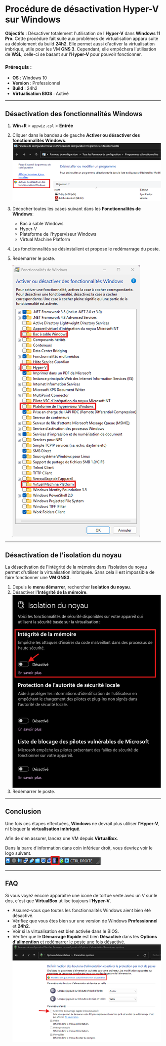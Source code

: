 # Procédure de désactivation Hyper-V sur Windows

**Objectifs** : Désactiver totalement l'utilisation de l'**Hyper-V** dans **Windows 11 Pro**. Cette procédure fait suite aux problèmes de virtualisation apparu suite au déploiement du build **24h2**. Elle permet aussi d'activer la virtualisation imbriqué, utile pour les VM **GNS 3**. Cependant, elle empêchera l'utilisation de **WSL**, celle-ci se basant sur l'**Hyper-V** pour pouvoir fonctionner.
### Prérequis :
- **OS** : Windows 10 
- **Version** : Professionnel
- **Build** : 24h2
- **Virtualisation BIOS** : Activé

---
## Désactivation des fonctionnalités Windows


1. **Win**+**R** > `appwiz.cpl` > **Entrée**
2. Cliquer dans le bandeau de gauche **Activer ou désactiver des fonctionnalités Windows**.
	![](./zz_image/Pasted_image_20250204101443.png)

3. Décocher toutes les cases suivant dans les **Fonctionnalités de Windows**:
	- Bac à sable Windows
	- Hyper-V
	- Plateforme de l'hyperviseur Windows 
	- Virtual Machine Platform
	
4. Les fonctionnalités se désinstallent et propose le redémarrage du poste. 
5. Redémarrer le poste.

	![](./zz_image/Screenshot_2025-02-03%20181625.png)

---
## Désactivation de l'isolation du noyau

La désactivation de l'intégrité de la mémoire dans l'isolation du noyau permet d'utiliser la virtualisation imbriquée. Sans cela il est impossible de faire fonctionner une **VM GNS3**. 

1. Depuis le **menu démarrer**, rechercher **Isolation du noyau**.
2. Désactiver l'**Intégrité de la mémoire**. \
   ![](./zz_image/Screenshot_2025-02-04%20104007.png)
3. Redémarrer le poste.

---
## Conclusion
Une fois ces étapes effectuées, **Windows** ne devrait plus utiliser l'**Hyper-V**, ni bloquer la **virtualisation imbriqué**.

Afin de s'en assurer, lancez une VM depuis **VirtualBox**. 

Dans la barre d'information dans coin inférieur droit, vous devriez voir le logo suivant. \
![](./zz_image/Pasted_image_20250204105825.png)

---
## FAQ 

Si vous voyez encore apparaitre une icone de tortue verte avec un V sur le dos, c'est que **VirtualBox** utilise toujours l'**Hyper-V**. 
- Assurez-vous que toutes les fonctionnalités Windows aient bien été désactivé. 
- Vérifiez que vous êtes bien sur une version de Windows **Professionnel** et **24h2**.
- Voir si la virtualisation est bien activée dans le BIOS. 
- Vérifier que le **Démarrage Rapide** est bien **Désactivé** dans les **Options d'alimention** et redémarrer le poste une fois désactivé.
	![](./zz_image/Pasted_image_20250204111728.png)
